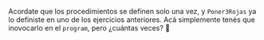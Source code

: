Acordate que los procedimientos se definen solo una vez, y `Poner3Rojas` ya lo definiste en uno de los ejercicios anteriores. Acá simplemente tenés que inovocarlo en el `program`, pero ¿cuántas veces? :thinking: